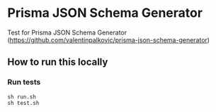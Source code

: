 # Prisma JSON Schema Generator

Test for Prisma JSON Schema Generator (https://github.com/valentinpalkovic/prisma-json-schema-generator)

## How to run this locally

### Run tests

```shell script
sh run.sh
sh test.sh
```
